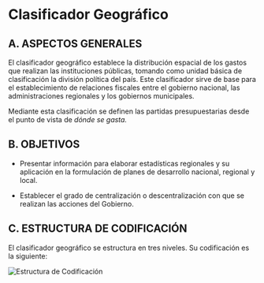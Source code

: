# Clasificador Geográfico

## A. ASPECTOS GENERALES

El clasificador geográfico establece la distribución espacial de los gastos que realizan las instituciones públicas,
tomando como unidad básica de clasificación la división política del país. Este clasificador sirve de base para el
establecimiento de relaciones fiscales entre el gobierno nacional, las administraciones regionales y los gobiernos
municipales.

Mediante esta clasificación se definen las partidas presupuestarias desde el punto de vista de  _dónde se gasta._

## B. OBJETIVOS

* Presentar información para elaborar estadísticas regionales y su aplicación en la formulación de planes de
desarrollo nacional, regional y local.

* Establecer el grado de centralización o descentralización con que se realizan las acciones del Gobierno.

## C. ESTRUCTURA DE CODIFICACIÓN

El clasificador geográfico se estructura en tres niveles. Su codificación es la siguiente:

![Estructura de Codificación](https://raw.githubusercontent.com/robertlluberes/clasificador-presupuestario-2014/master/imagenes/estructura-codificacion-clasificador-geografico.jpg "Estructura de Codificación del Clasificador Geográfico")